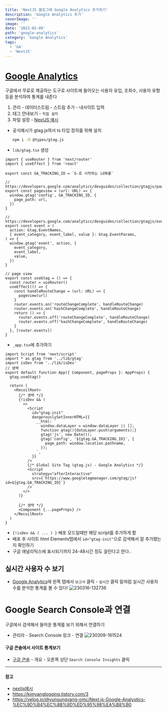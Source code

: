 ```yaml
---
title: 'NextJS 블로그에 Google Analytics 추가하기'
description: 'Google Analytics 추가'
coverImage: ''
image: ''
date: '2023-03-09'
path: 'google-analytics'
category: 'Google Analytics'
tags:
  - 'GA'
  - 'NextJS'
---
```


# [Google Analytics](https://analytics.google.com/analytics)

구글에서 무료로 제공하는 도구로 사이트에 들어오는 사용자 유입, 조회수, 사용자 유형 등을 분석하여 통계를 내준다

1. 관리 - 데이터스트림 - 스트림 추가 - 내사이트 입력
2. 태그 안내보기 - `직접 설치`
3. 파일 설정 - [NextJS 예시](https://github.com/vercel/next.js/blob/canary/examples/with-google-analytics/pages/_app.js)

- 공식예시가 gtag.js여서 ts 타입 정의를 위해 설치

  ```bash
  npm i -D @types/gtag.js
  ```

- `lib/gtag.tsx` 생성

```tsx:lib/gtag.tsx showLineNumbers
import { useRouter } from 'next/router'
import { useEffect } from 'react'

export const GA_TRACKING_ID = `G-로 시작하는 id복붙`

// https://developers.google.com/analytics/devguides/collection/gtagjs/pages
export const pageview = (url: URL) => {
  window.gtag('config', GA_TRACKING_ID, {
    page_path: url,
  })
}

// https://developers.google.com/analytics/devguides/collection/gtagjs/events
export const event = (
  action: Gtag.EventNames,
  { event_category, event_label, value }: Gtag.EventParams,
) => {
  window.gtag('event', action, {
    event_category,
    event_label,
    value,
  })
}

// page view
export const useGtag = () => {
  const router = useRouter()
  useEffect(() => {
    const handleRouteChange = (url: URL) => {
      pageview(url)
    }
    router.events.on('routeChangeComplete', handleRouteChange)
    router.events.on('hashChangeComplete', handleRouteChange)
    return () => {
      router.events.off('routeChangeComplete', handleRouteChange)
      router.events.off('hashChangeComplete', handleRouteChange)
    }
  }, [router.events])
}
```

- `_app.tsx`에 추가하기

```tsx:_app.tsx showLineNumbers
import Script from 'next/script'
import * as gtag from '../lib/gtag'
import isDev from '../lib/isDev'
// 생략
export default function App({ Component, pageProps }: AppProps) {
  gtag.useGtag()

  return (
    <RecoilRoot>
      {/* 생략 */}
      {!isDev && (
        <>
          <Script
            id="gtag-init"
            dangerouslySetInnerHTML={{
              __html: `
                window.dataLayer = window.dataLayer || [];
                function gtag(){dataLayer.push(arguments);}
                gtag('js', new Date());
                gtag('config', '${gtag.GA_TRACKING_ID}', {
                  page_path: window.location.pathname,
                });
              `,
            }}
          />
          {/* Global Site Tag (gtag.js) - Google Analytics */}
          <Script
            strategy="afterInteractive"
            src={`https://www.googletagmanager.com/gtag/js?id=${gtag.GA_TRACKING_ID}`}
          />
        </>
      )}

      {/* 생략 */}
      <Component {...pageProps} />
    </RecoilRoot>
  )
}

```

- `{!isDev && ( ... ) }` 배포 모드일때만 해당 script를 추가하게 함
- 배포 후 사이트 html Elements탭에서 `id="gtag-init"`으로 검색해서 잘 추가됐는지 확인하기
- 구글 애널리틱스에 표시되기까지 24-48시간 정도 걸린다고 한다..

## 실시간 사용자 수 보기

- [Google Analytics](https://analytics.google.com/analytics)에 왼쪽 탭에서 `보고서` 클릭 - `실시간` 클릭
  밑처럼 실시간 사용자 수를 분석한 통계를 볼 수 있다!
  ![230316-132736](/images/posts/google-analytics/230316-132736.png)

# Google Search Console과 연결

구글에서 검색해서 들어온 통계를 보기 위해서 연결하기

- 관리자 - Search Console 링크 - 연결
  ![230309-161524](/images/posts/google-analytics/230309-161524.png)

#### 구글 콘솔에서 사이트 통계보기

- [구글 콘솔](https://search.google.com/search-console) - 개요 - 오른쪽 상단 `Search Console Insights` 클릭

---

#### 참고

- [nextjs예시](https://github.com/vercel/next.js/tree/canary/examples/with-google-analytics)
- https://kimyanglogging.tistory.com/3
- https://velog.io/@yunsungyang-omc/Next.js-Google-Analystics-%EC%9D%B4%EC%8B%9D%ED%95%98%EA%B8%B0
